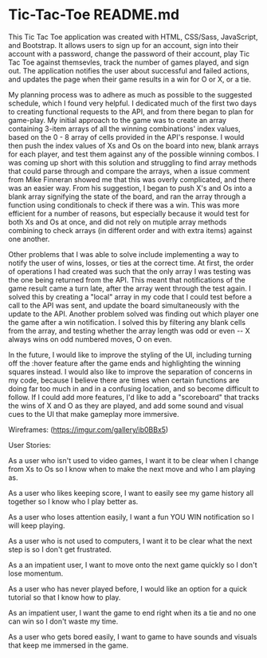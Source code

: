 # Tic-Tac-Toe README.md

This Tic Tac Toe application was created with HTML, CSS/Sass, JavaScript, and Bootstrap. It allows users to sign up for an account, sign into their account with a password, change the password of their account, play Tic Tac Toe against themsevles, track the number of games played, and sign out. The application notifies the user about successful and failed actions, and updates the page when their game results in a win for O or X, or a tie.

My planning process was to adhere as much as possible to the suggested schedule, which I found very helpful. I dedicated much of the first two days to creating functional requests to the API, and from there began to plan for game-play. My initial approach to the game was to create an array containing 3-item arrays of all the winning combinations' index values, based on the 0 - 8 array of cells provided in the API's response. I would then push the index values of Xs and Os on the board into new, blank arrays for each player, and test them against any of the possible winning combos. I was coming up short with this solution and struggling to find array methods that could parse through and compare the arrays, when a issue comment from Mike Finneran showed me that this was overly complicated, and there was an easier way. From his suggestion, I began to push X's and Os into a blank array signifying the state of the board, and ran the array through a function using conditionals to check if there was a win. This was more efficient for a number of reasons, but especially because it would test for both Xs and Os at once, and did not rely on mutiple array methods combining to check arrays (in different order and with extra items) against one another.

Other problems that I was able to solve include implementing a way to notify the user of wins, losses, or ties at the correct time. At first, the order of operations I had created was such that the only array I was testing was the one being returned from the API. This meant that notifications of the game result came a turn late, after the array went through the test again. I solved this by creating a "local" array in my code that I could test before a call to the API was sent, and update the board simultaneously with the update to the API. Another problem solved was finding out which player one the game after a win notification. I solved this by filtering any blank cells from the array, and testing whether the array length was odd or even -- X always wins on odd numbered moves, O on even.

In the future, I would like to improve the styling of the UI, including turning off the :hover feature after the game ends and highlighting the winning squares instead. I would also like to improve the separation of concerns in my code, because I believe there are times when certain functions are doing far too much in and in a confusing location, and so become difficult to follow. If I could add more features, I'd like to add a "scoreboard" that tracks the wins of X and O as they are played, and add some sound and visual cues to the UI that make gameplay more immersive.


Wireframes: (https://imgur.com/gallery/ib0BBx5)

User Stories:

As a user who isn't used to video games, I want it to be clear when I change from Xs to Os so I know when to make the next move and who I am playing as.

As a user who likes keeping score, I want to easily see my game history all together so I know who I play better as.

As a user who loses attention easily, I want a fun YOU WIN notification so I will keep playing.

As a user who is not used to computers, I want it to be clear what the next step is so I don't get frustrated.

As a an impatient user, I want to move onto the next game quickly so I don't lose momentum.

As a user who has never played before, I would like an option for a quick tutorial so that I know how to play.

As an impatient user, I want the game to end right when its a tie and no one can win so I don't waste my time.

As a user who gets bored easily, I want to game to have sounds and visuals that keep me immersed in the game. 
